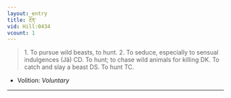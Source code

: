 ```yaml
---
layout: entry
title: རྔོན་
vid: Hill:0434
vcount: 1
---
```

> 1\. To pursue wild beasts, to hunt\. 2\. To seduce, especially to sensual indulgences (Jä) CD\. To hunt; to chase wild animals for killing DK\. To catch and slay a beast DS\. To hunt TC\.

* Volition: _Voluntary_

---

